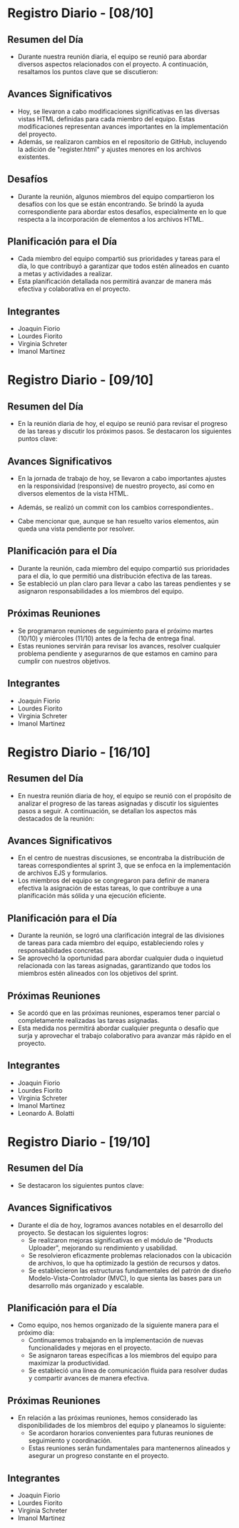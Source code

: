 # Registro Diario - [08/10]

## Resumen del Día
- Durante nuestra reunión diaria, el equipo se reunió para abordar diversos aspectos relacionados con el proyecto. A continuación, resaltamos los puntos clave que se discutieron:

## Avances Significativos
- Hoy, se llevaron a cabo modificaciones significativas en las diversas vistas HTML definidas para cada miembro del equipo. Estas modificaciones representan avances importantes en la implementación del proyecto.
- Además, se realizaron cambios en el repositorio de GitHub, incluyendo la adición de "register.html" y ajustes menores en los archivos existentes.

## Desafíos
- Durante la reunión, algunos miembros del equipo compartieron los desafíos con los que se están encontrando. Se brindó la ayuda correspondiente para abordar estos desafíos, especialmente en lo que respecta a la incorporación de elementos a los archivos HTML.

## Planificación para el Día
- Cada miembro del equipo compartió sus prioridades y tareas para el día, lo que contribuyó a garantizar que todos estén alineados en cuanto a metas y actividades a realizar.
- Esta planificación detallada nos permitirá avanzar de manera más efectiva y colaborativa en el proyecto.

## Integrantes
- Joaquin Fiorio
- Lourdes Fiorito
- Virginia Schreter
- Imanol Martinez


# Registro Diario - [09/10]

## Resumen del Día
- En la reunión diaria de hoy, el equipo se reunió para revisar el progreso de las tareas y discutir los próximos pasos. Se destacaron los siguientes puntos clave:

## Avances Significativos
- En la jornada de trabajo de hoy, se llevaron a cabo importantes ajustes en la responsividad (responsive) de nuestro proyecto, así como en diversos elementos de la vista HTML.
- Además, se realizó un commit con los cambios correspondientes..

- Cabe mencionar que, aunque se han resuelto varios elementos, aún queda una vista pendiente por resolver.

## Planificación para el Día
- Durante la reunión, cada miembro del equipo compartió sus prioridades para el día, lo que permitió una distribución efectiva de las tareas.
- Se estableció un plan claro para llevar a cabo las tareas pendientes y se asignaron responsabilidades a los miembros del equipo.

## Próximas Reuniones
- Se programaron reuniones de seguimiento para el próximo martes (10/10) y miércoles (11/10) antes de la fecha de entrega final.
- Estas reuniones servirán para revisar los avances, resolver cualquier problema pendiente y asegurarnos de que estamos en camino para cumplir con nuestros objetivos.

## Integrantes
- Joaquin Fiorio
- Lourdes Fiorito
- Virginia Schreter
- Imanol Martinez



# Registro Diario - [16/10]

## Resumen del Día
- En nuestra reunión diaria de hoy, el equipo se reunió con el propósito de analizar el progreso de las tareas asignadas y discutir los siguientes pasos a seguir. A continuación, se detallan los aspectos más destacados de la reunión:

## Avances Significativos
- En el centro de nuestras discusiones, se encontraba la distribución de tareas correspondientes al sprint 3, que se enfoca en la implementación de archivos EJS y formularios.
- Los miembros del equipo se congregaron para definir de manera efectiva la asignación de estas tareas, lo que contribuye a una planificación más sólida y una ejecución eficiente.

## Planificación para el Día
- Durante la reunión, se logró una clarificación integral de las divisiones de tareas para cada miembro del equipo, estableciendo roles y responsabilidades concretas.
- Se aprovechó la oportunidad para abordar cualquier duda o inquietud relacionada con las tareas asignadas, garantizando que todos los miembros estén alineados con los objetivos del sprint.

## Próximas Reuniones
- Se acordó que en las próximas reuniones, esperamos tener parcial o completamente realizadas las tareas asignadas.
- Esta medida nos permitirá abordar cualquier pregunta o desafío que surja y aprovechar el trabajo colaborativo para avanzar más rápido en el proyecto.

## Integrantes
- Joaquin Fiorio
- Lourdes Fiorito
- Virginia Schreter
- Imanol Martinez
- Leonardo A. Bolatti



# Registro Diario - [19/10]

## Resumen del Día
- Se destacaron los siguientes puntos clave:

## Avances Significativos
- Durante el día de hoy, logramos avances notables en el desarrollo del proyecto. Se destacan los siguientes logros:
  - Se realizaron mejoras significativas en el módulo de "Products Uploader", mejorando su rendimiento y usabilidad.
  - Se resolvieron eficazmente problemas relacionados con la ubicación de archivos, lo que ha optimizado la gestión de recursos y datos.
  - Se establecieron las estructuras fundamentales del patrón de diseño Modelo-Vista-Controlador (MVC), lo que sienta las bases para un desarrollo más organizado y escalable.

## Planificación para el Día
- Como equipo, nos hemos organizado de la siguiente manera para el próximo día:
  - Continuaremos trabajando en la implementación de nuevas funcionalidades y mejoras en el proyecto.
  - Se asignaron tareas específicas a los miembros del equipo para maximizar la productividad.
  - Se estableció una línea de comunicación fluida para resolver dudas y compartir avances de manera efectiva.

## Próximas Reuniones
- En relación a las próximas reuniones, hemos considerado las disponibilidades de los miembros del equipo y planeamos lo siguiente:
  - Se acordaron horarios convenientes para futuras reuniones de seguimiento y coordinación.
  - Estas reuniones serán fundamentales para mantenernos alineados y asegurar un progreso constante en el proyecto.

## Integrantes
- Joaquin Fiorio
- Lourdes Fiorito
- Virginia Schreter
- Imanol Martinez